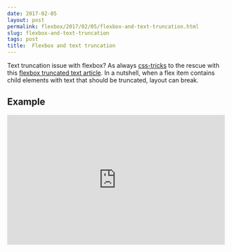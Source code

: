 ```yaml
---
date: 2017-02-05
layout: post
permalink: flexbox/2017/02/05/flexbox-and-text-truncation.html
slug: flexbox-and-text-truncation
tags: post
title:  Flexbox and text truncation
---
```


Text truncation issue with flexbox? As always [css-tricks](https://css-tricks.com/) to the rescue with this [flexbox truncated text article](https://css-tricks.com/flexbox-truncated-text/). In a nutshell, when a flex item contains child elements with text that should be truncated, layout can break.

## Example

<iframe height="300" style="width: 100%;" scrolling="no" title="Text truncation issue with flexbox" src="https://codepen.io/ScottWhittaker/embed/apKqpK?default-tab=result" frameborder="no" loading="lazy" allowtransparency="true" allowfullscreen="true">
  See the Pen <a href="https://codepen.io/ScottWhittaker/pen/apKqpK">
  Text truncation issue with flexbox</a> by Scott Whittaker (<a href="https://codepen.io/ScottWhittaker">@ScottWhittaker</a>)
  on <a href="https://codepen.io">CodePen</a>.
</iframe>
